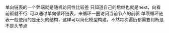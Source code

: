 单向链表的一个弊端就是随机访问性比较差
只知道自己的后继也就是next，向看前驱就不行.
可以通过单向循环链表，来循环一圈访问当前节点的前驱
单项循环链表一般使用的是无头的结构，这样可以简化模型构建，不然每次遍历都需要判断是不是头节点
